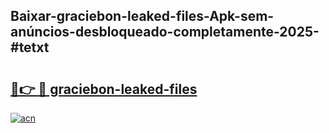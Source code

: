 ## Baixar-graciebon-leaked-files-Apk-sem-anúncios-desbloqueado-completamente-2025-#tetxt

# <h2><a href="https://ainizakaria.my?title=graciebon-leaked-files&ref=22M">🔗👉 🔴 graciebon-leaked-files</a></h2>

[![acn](https://github.com/user-attachments/assets/0f9c940e-d8b0-45ae-aac7-cd30a18b3e1c)](https://ainizakaria.my?title=graciebon-leaked-files&ref=22M)

